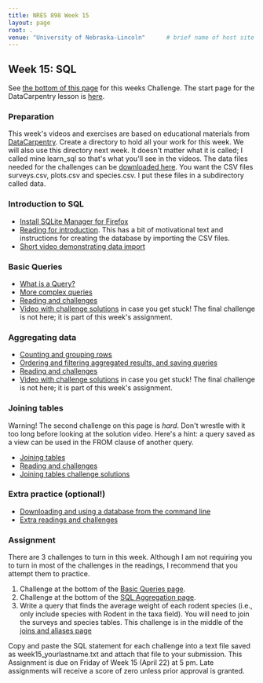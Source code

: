 ```yaml
---
title: NRES 898 Week 15
layout: page
root: .
venue: "University of Nebraska-Lincoln"      # brief name of host site without address (e.g., "Euphoric State University")
---
```


## Week 15: SQL

See [the bottom of this page](#assignment) for this weeks Challenge. The start page for the DataCarpentry lesson is [here](http://www.datacarpentry.org/sql-ecology-lesson/index.html).

### Preparation

This week's videos and exercises are based on educational materials from [DataCarpentry](http://www.datacarpentry.org/). Create a directory to hold all your work for this week. We will also use this directory next week. It doesn't matter what it is called; I called mine learn_sql so that's what you'll see in the videos. The data files needed for the challenges can be [downloaded here](http://figshare.com/articles/Portal_Project_Teaching_Database/1314459). You want the CSV files surveys.csv, plots.csv and species.csv. I put these files in a subdirectory called data. 

### Introduction to SQL

* [Install SQLite Manager for Firefox](https://youtu.be/y96LxVSzUg4)
* [Reading for introduction](http://www.datacarpentry.org/sql-ecology-lesson/00-sql-introduction.html). This has a bit of motivational text and instructions for creating the database by importing the CSV files. 
* [Short video demonstrating data import](https://youtu.be/To8eVcbHFqk)

### Basic Queries

* [What is a Query?](https://youtu.be/uK_LHHbTNkU)
* [More complex queries](https://youtu.be/o1ema8tWv8M)
* [Reading and challenges](http://www.datacarpentry.org/sql-ecology-lesson/01-sql-basic-queries.html)
* [Video with challenge solutions](https://youtu.be/dIS-A-nhOxQ) in case you get stuck! The final challenge is not here; it is part of this week's assignment.

### Aggregating data

* [Counting and grouping rows](https://youtu.be/WttCJEATBqE)
* [Ordering and filtering aggregated results, and saving queries](https://youtu.be/J9Un-lHbfTY)
* [Reading and challenges](http://www.datacarpentry.org/sql-ecology-lesson/02-sql-aggregation.html)
* [Video with challenge solutions](https://youtu.be/gV8aJI_aLsA) in case you get stuck! The final challenge is not here; it is part of this week's assignment.

### Joining tables

Warning! The second challenge on this page is *hard*. Don't wrestle with it too long before looking at the solution video. Here's a hint: a query saved as a view can be used in the FROM clause of another query.

* [Joining tables](https://youtu.be/yxQCsH-lWzA)
* [Reading and challenges](http://www.datacarpentry.org/sql-ecology-lesson/03-sql-joins-aliases.html)
* [Joining tables challenge solutions](https://youtu.be/INmeMgBWmXo)

### Extra practice (optional!)

* [Downloading and using a database from the command line](https://youtu.be/adre7d2t0Pg)
* [Extra readings and challenges](http://swcarpentry.github.io/sql-novice-survey/index.html)

### Assignment

There are 3 challenges to turn in this week. Although I am not requiring you to turn in most of the challenges in the readings, I recommend that you attempt them to practice. 

1.  Challenge at the bottom of the [Basic Queries page](http://www.datacarpentry.org/sql-ecology-lesson/01-sql-basic-queries.html).
2.  Challenge at the bottom of the [SQL Aggregation page](http://www.datacarpentry.org/sql-ecology-lesson/02-sql-aggregation.html).
3.  Write a query that finds the average weight of each rodent species (i.e., only include species with Rodent in the taxa field). You will need to join the surveys and species tables. This challenge is in the middle of the [joins and aliases page](http://www.datacarpentry.org/sql-ecology-lesson/03-sql-joins-aliases.html)
 
Copy and paste the SQL statement for each challenge into a text file saved as week15_yourlastname.txt and attach that file to your submission. This Assignment is due on Friday of Week 15 \(April 22\) at 5 pm. Late assignments will receive a score of zero unless prior approval is granted.  
